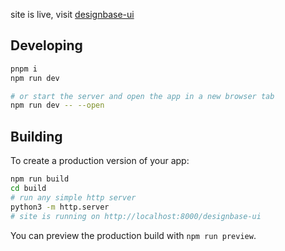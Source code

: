 site is live, visit [designbase-ui](https://haiz14.github.io/designbase-ui)

## Developing

```bash
pnpm i
npm run dev

# or start the server and open the app in a new browser tab
npm run dev -- --open
```

## Building

To create a production version of your app:

```bash
npm run build
cd build
# run any simple http server
python3 -m http.server
# site is running on http://localhost:8000/designbase-ui
```

You can preview the production build with `npm run preview`.

